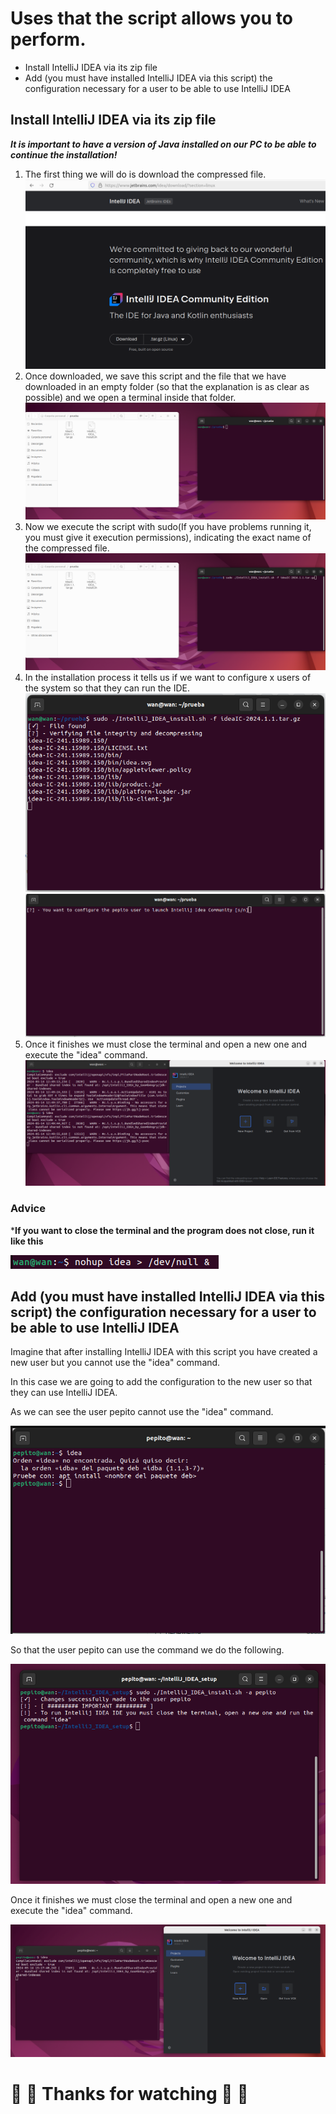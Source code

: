 # Uses that the script allows you to perform.

- Install IntelliJ IDEA via its zip file
- Add (you must have installed IntelliJ IDEA via this script) the configuration necessary for a user to be able to use IntelliJ IDEA

## Install IntelliJ IDEA via its zip file
***It is important to have a version of Java installed on our PC to be able to continue the installation!***
1. The first thing we will do is download the compressed file.
   ![Step1](/images/1step.png)
2. Once downloaded, we save this script and the file that we have downloaded in an empty folder (so that the explanation is as clear as possible) and we open a terminal inside that folder.
   ![Step2](/images/2step.png)
3. Now we execute the script with sudo(If you have problems running it, you must give it execution permissions), indicating the exact name of the compressed file.
   ![Step3](/images/3step.png)
4. In the installation process it tells us if we want to configure x users of the system so that they can run the IDE.
   ![Step4](/images/4step.png)
   ![Step5](/images/5step.png)
6. Once it finishes we must close the terminal and open a new one and execute the "idea" command.
   ![Step6](/images/6step.png)

### Advice
***If you want to close the terminal and the program does not close, run it like this**
 
 ![Advice](/images/advice.png)


   

## Add (you must have installed IntelliJ IDEA via this script) the configuration necessary for a user to be able to use IntelliJ IDEA
Imagine that after installing IntelliJ IDEA with this script you have created a new user but you cannot use the "idea" command.

In this case we are going to add the configuration to the new user so that they can use IntelliJ IDEA.

As we can see the user pepito cannot use the "idea" command.

![Step7](/images/1.png)

So that the user pepito can use the command we do the following.

![Step8](/images/2.png)

Once it finishes we must close the terminal and open a new one and execute the "idea" command.

![Step9](/images/3.png)

# :hot_face:	:hot_face:	Thanks for watching :hot_face:	:hot_face:	
